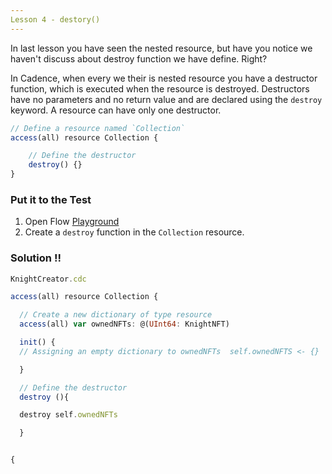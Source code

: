 ```yaml
---
Lesson 4 - destory()
---
```


In last lesson you have seen the nested resource, but have you notice we haven't discuss about destroy function we have define. Right?

In Cadence, when every we their is nested resource you have a destructor function, which is executed when the resource is destroyed. Destructors have no parameters and no return value and are declared using the `destroy` keyword. A resource can have only one destructor.

```jsx
// Define a resource named `Collection`
access(all) resource Collection {

    // Define the destructor
    destroy() {}
}
```

### Put it to the Test

1. Open Flow [Playground](https://play.flow.com/)
2. Create a `destroy` function in the `Collection` resource.

### Solution !!

```jsx
KnightCreator.cdc

access(all) resource Collection {

  // Create a new dictionary of type resource
  access(all) var ownedNFTs: @(UInt64: KnightNFT)

  init() {
  // Assigning an empty dictionary to ownedNFTs  self.ownedNFTS <- {}

  }

  // Define the destructor
  destroy (){

  destroy self.ownedNFTs

  }


{
```

